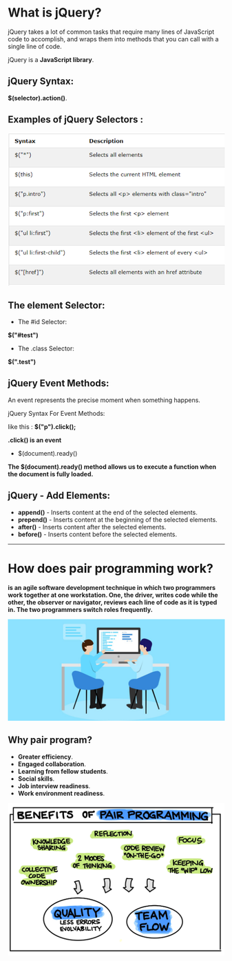 # What is jQuery?

jQuery takes a lot of common tasks that require many lines of JavaScript code to accomplish, and wraps them into methods that you can call with a single line of code.

jQuery is a **JavaScript library**.

## jQuery Syntax:

**$(selector).action()**.

## Examples of jQuery Selectors : 

![jquery](./image301-2/1.PNG)

## The element Selector:

* The #id Selector:

**$("#test")**

* The .class Selector:

**$(".test")**

## jQuery Event Methods:

An event represents the precise moment when something happens.

jQuery Syntax For Event Methods:

like this : **$("p").click();**

**.click() is an event**

* $(document).ready()

**The $(document).ready() method allows us to execute a function when the document is fully loaded.**

## jQuery - Add Elements:

* **append()** - Inserts content at the end of the selected elements.
* **prepend()** - Inserts content at the beginning of the selected elements.
* **after()** - Inserts content after the selected elements.
* **before()** - Inserts content before the selected elements.

---
# How does pair programming work?

**is an agile software development technique in which two programmers work together at one workstation. One, the driver, writes code while the other, the observer or navigator, reviews each line of code as it is typed in. The two programmers switch roles frequently.**

![pair](./image4/par.jpg)

## Why pair program?

* **Greater efficiency**.
* **Engaged collaboration**.
* **Learning from fellow students**.
* **Social skills**.
* **Job interview readiness**.
* **Work environment readiness**.

![benefit](./image4/benefit.jpg)